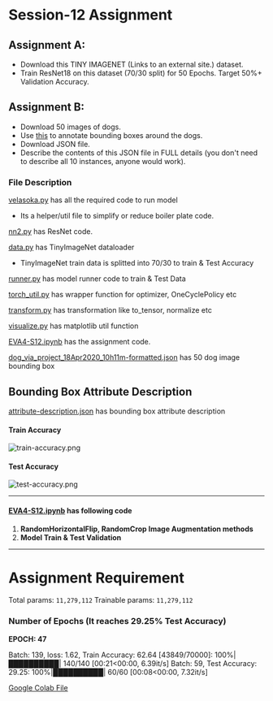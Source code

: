 # Session-12 Assignment
## Assignment A:
* Download this TINY IMAGENET (Links to an external site.) dataset. 
* Train ResNet18 on this dataset (70/30 split) for 50 Epochs. Target 50%+ Validation Accuracy. 
 
## Assignment B:
* Download 50 images of dogs. 
* Use [this](http://www.robots.ox.ac.uk/~vgg/software/via/via_demo.html) to annotate bounding boxes around the dogs.
* Download JSON file. 
* Describe the contents of this JSON file in FULL details (you don't need to describe all 10 instances, anyone would work). 
 
### File Description

[velasoka.py](https://github.com/velasoka-repo/EVA4/blob/master/Session-12/velasoka.py "velasoka.py") has all the required code to run model
- Its a helper/util file to simplify or reduce boiler plate code.

[nn2.py](https://github.com/velasoka-repo/EVA4/blob/master/Session-12/model/nn2.py "nn.py") has ResNet code. 

[data.py](https://github.com/velasoka-repo/EVA4/blob/master/Session-12/utils/data.py "data.py") has TinyImageNet dataloader

* TinyImageNet train data is splitted into 70/30 to train & Test Accuracy

[runner.py](https://github.com/velasoka-repo/EVA4/blob/master/Session-12/utils/runner.py "runner.py") has model runner code to train & Test Data

[torch_util.py](https://github.com/velasoka-repo/EVA4/blob/master/Session-12/utils/torch_util.py "torch_util.py") has wrapper function for optimizer, OneCyclePolicy etc

[transform.py](https://github.com/velasoka-repo/EVA4/blob/master/Session-12/utils/transform.py "transform.py") has transformation like to_tensor, normalize etc

[visualize.py](https://github.com/velasoka-repo/EVA4/blob/master/Session-12/utils/visualize.py "visualize.py") has matplotlib util function

[EVA4-S12.ipynb](https://github.com/velasoka-repo/EVA4/blob/master/Session-12/EVA4_S12.ipynb "EVA4-S12.ipynb") has the assignment code.

[dog_via_project_18Apr2020_10h11m-formatted.json](https://github.com/velasoka-repo/EVA4/blob/master/Session-12/dog_via_project_18Apr2020_10h11m-formatted.json "dog_via_project_18Apr2020_10h11m-formatted.json") has 50 dog image bounding box

## Bounding Box Attribute Description
[attribute-description.json](https://github.com/velasoka-repo/EVA4/blob/master/Session-12/attribute-description.json "attribute-description.json") has bounding box attribute description


#### Train Accuracy
![train-accuracy.png](https://github.com/velasoka-repo/EVA4/blob/master/Session-12/images/train-accuracy.png "train-accuracy.png")

#### Test Accuracy
![test-accuracy.png](https://github.com/velasoka-repo/EVA4/blob/master/Session-12/images/test-accuracy.png "test-accuracy.png")

------------


#### [EVA4-S12.ipynb](https://github.com/velasoka-repo/EVA4/blob/master/Session-12/EVA4_S12.ipynb "EVA4-S12.ipynb")  has following code

1. **RandomHorizontalFlip, RandomCrop Image Augmentation methods**
2. **Model Train & Test Validation**

------------

# Assignment Requirement
Total params: `11,279,112`
Trainable params: `11,279,112`


### Number of Epochs (It reaches 29.25% Test Accuracy)

**EPOCH: 47**

Batch: 139, loss: 1.62, Train Accuracy: 62.64 [43849/70000]: 100%|██████████| 140/140 [00:21<00:00,  6.39it/s]
Batch: 59, Test Accuracy: 29.25: 100%|██████████| 60/60 [00:08<00:00,  7.32it/s]

[Google Colab File](https://colab.research.google.com/github/velasoka-repo/EVA4/blob/master/Session-12/EVA4_S12.ipynb)
